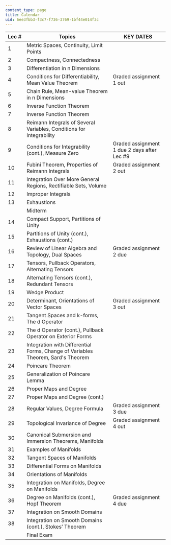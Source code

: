 ```yaml
---
content_type: page
title: Calendar
uid: 6ee3fbb3-f3c7-f736-3769-1bf44e014f3c
---
```


| Lec # | Topics | KEY DATES |
| --- | --- | --- |
| 1 | Metric Spaces, Continuity, Limit Points |  |
| 2 | Compactness, Connectedness |  |
| 3 | Differentiation in n Dimensions |  |
| 4 | Conditions for Differentiability, Mean Value Theorem | Graded assignment 1 out |
| 5 | Chain Rule, Mean-value Theorem in n Dimensions |  |
| 6 | Inverse Function Theorem |  |
| 7 | Inverse Function Theorem |  |
| 8 | Reimann Integrals of Several Variables, Conditions for Integrability |  |
| 9 | Conditions for Integrability (cont.), Measure Zero | Graded assignment 1 due 2 days after Lec #9 |
| 10 | Fubini Theorem, Properties of Reimann Integrals | Graded assignment 2 out |
| 11 | Integration Over More General Regions, Rectifiable Sets, Volume |  |
| 12 | Improper Integrals |  |
| 13 | Exhaustions |  |
|  | Midterm |  |
| 14 | Compact Support, Partitions of Unity |  |
| 15 | Partitions of Unity (cont.), Exhaustions (cont.) |  |
| 16 | Review of Linear Algebra and Topology, Dual Spaces | Graded assignment 2 due |
| 17 | Tensors, Pullback Operators, Alternating Tensors |  |
| 18 | Alternating Tensors (cont.), Redundant Tensors |  |
| 19 | Wedge Product |  |
| 20 | Determinant, Orientations of Vector Spaces | Graded assignment 3 out |
| 21 | Tangent Spaces and k-forms, The d Operator |  |
| 22 | The d Operator (cont.), Pullback Operator on Exterior Forms |  |
| 23 | Integration with Differential Forms, Change of Variables Theorem, Sard's Theorem |  |
| 24 | Poincare Theorem |  |
| 25 | Generalization of Poincare Lemma |  |
| 26 | Proper Maps and Degree |  |
| 27 | Proper Maps and Degree (cont.) |  |
| 28 | Regular Values, Degree Formula | Graded assignment 3 due |
| 29 | Topological Invariance of Degree | Graded assignment 4 out |
| 30 | Canonical Submersion and Immersion Theorems, Manifolds |  |
| 31 | Examples of Manifolds |  |
| 32 | Tangent Spaces of Manifolds |  |
| 33 | Differential Forms on Manifolds |  |
| 34 | Orientations of Manifolds |  |
| 35 | Integration on Manifolds, Degree on Manifolds |  |
| 36 | Degree on Manifolds (cont.), Hopf Theorem | Graded assignment 4 due |
| 37 | Integration on Smooth Domains |  |
| 38 | Integration on Smooth Domains (cont.), Stokes’ Theorem |  |
|  | Final Exam |